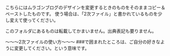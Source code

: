こちらにはムラゴンブログのデザインを変更するときのものをそのままコピー＆ペーストしたものです。
使う場合は、「2次ファイル」と書かれているものを少し変えて使ってください。

このフォルダにあるものは転載してかまいません。出典表記も要りません。

～～～2次ファイルの使い方～～～
###で囲まれたところは、ご自分の好きなように変更してください。という意味です。
